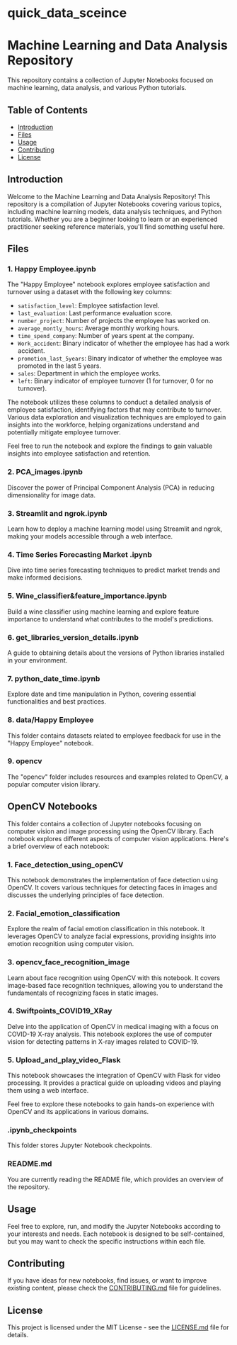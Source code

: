 # quick_data_sceince

# Machine Learning and Data Analysis Repository

This repository contains a collection of Jupyter Notebooks focused on machine learning, data analysis, and various Python tutorials.

## Table of Contents

- [Introduction](#introduction)
- [Files](#files)
- [Usage](#usage)
- [Contributing](#contributing)
- [License](#license)

## Introduction

Welcome to the Machine Learning and Data Analysis Repository! This repository is a compilation of Jupyter Notebooks covering various topics, including machine learning models, data analysis techniques, and Python tutorials. Whether you are a beginner looking to learn or an experienced practitioner seeking reference materials, you'll find something useful here.

## Files

### 1. Happy Employee.ipynb

The "Happy Employee" notebook explores employee satisfaction and turnover using a dataset with the following key columns:

- `satisfaction_level`: Employee satisfaction level.
- `last_evaluation`: Last performance evaluation score.
- `number_project`: Number of projects the employee has worked on.
- `average_montly_hours`: Average monthly working hours.
- `time_spend_company`: Number of years spent at the company.
- `Work_accident`: Binary indicator of whether the employee has had a work accident.
- `promotion_last_5years`: Binary indicator of whether the employee was promoted in the last 5 years.
- `sales`: Department in which the employee works.
- `left`: Binary indicator of employee turnover (1 for turnover, 0 for no turnover).

The notebook utilizes these columns to conduct a detailed analysis of employee satisfaction, identifying factors that may contribute to turnover. Various data exploration and visualization techniques are employed to gain insights into the workforce, helping organizations understand and potentially mitigate employee turnover.

Feel free to run the notebook and explore the findings to gain valuable insights into employee satisfaction and retention.


### 2. PCA_images.ipynb

Discover the power of Principal Component Analysis (PCA) in reducing dimensionality for image data.

### 3. Streamlit and ngrok.ipynb

Learn how to deploy a machine learning model using Streamlit and ngrok, making your models accessible through a web interface.

### 4. Time Series Forecasting Market .ipynb

Dive into time series forecasting techniques to predict market trends and make informed decisions.

### 5. Wine_classifier&feature_importance.ipynb

Build a wine classifier using machine learning and explore feature importance to understand what contributes to the model's predictions.

### 6. get_libraries_version_details.ipynb

A guide to obtaining details about the versions of Python libraries installed in your environment.

### 7. python_date_time.ipynb

Explore date and time manipulation in Python, covering essential functionalities and best practices.

### 8. data/Happy Employee

This folder contains datasets related to employee feedback for use in the "Happy Employee" notebook.

### 9. opencv

The "opencv" folder includes resources and examples related to OpenCV, a popular computer vision library.
## OpenCV Notebooks

This folder contains a collection of Jupyter notebooks focusing on computer vision and image processing using the OpenCV library. Each notebook explores different aspects of computer vision applications. Here's a brief overview of each notebook:

### 1. Face_detection_using_openCV

This notebook demonstrates the implementation of face detection using OpenCV. It covers various techniques for detecting faces in images and discusses the underlying principles of face detection.

### 2. Facial_emotion_classification

Explore the realm of facial emotion classification in this notebook. It leverages OpenCV to analyze facial expressions, providing insights into emotion recognition using computer vision.

### 3. opencv_face_recognition_image

Learn about face recognition using OpenCV with this notebook. It covers image-based face recognition techniques, allowing you to understand the fundamentals of recognizing faces in static images.

### 4. Swiftpoints_COVID19_XRay

Delve into the application of OpenCV in medical imaging with a focus on COVID-19 X-ray analysis. This notebook explores the use of computer vision for detecting patterns in X-ray images related to COVID-19.

### 5. Upload_and_play_video_Flask

This notebook showcases the integration of OpenCV with Flask for video processing. It provides a practical guide on uploading videos and playing them using a web interface.

Feel free to explore these notebooks to gain hands-on experience with OpenCV and its applications in various domains.


### .ipynb_checkpoints

This folder stores Jupyter Notebook checkpoints.

### README.md

You are currently reading the README file, which provides an overview of the repository.

## Usage

Feel free to explore, run, and modify the Jupyter Notebooks according to your interests and needs. Each notebook is designed to be self-contained, but you may want to check the specific instructions within each file.

## Contributing

If you have ideas for new notebooks, find issues, or want to improve existing content, please check the [CONTRIBUTING.md](CONTRIBUTING.md) file for guidelines.

## License

This project is licensed under the MIT License - see the [LICENSE.md](LICENSE.md) file for details.
